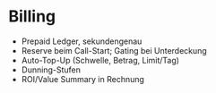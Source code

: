 # Billing
- Prepaid Ledger, sekundengenau
- Reserve beim Call-Start; Gating bei Unterdeckung
- Auto-Top-Up (Schwelle, Betrag, Limit/Tag)
- Dunning-Stufen
- ROI/Value Summary in Rechnung
